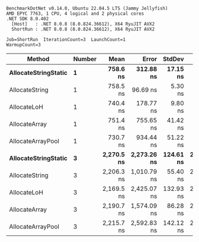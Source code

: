 ```

BenchmarkDotNet v0.14.0, Ubuntu 22.04.5 LTS (Jammy Jellyfish)
AMD EPYC 7763, 1 CPU, 4 logical and 2 physical cores
.NET SDK 8.0.402
  [Host]   : .NET 8.0.8 (8.0.824.36612), X64 RyuJIT AVX2
  ShortRun : .NET 8.0.8 (8.0.824.36612), X64 RyuJIT AVX2

Job=ShortRun  IterationCount=3  LaunchCount=1  
WarmupCount=3  

```
| Method               | Number | Mean       | Error       | StdDev    | Min        | Max        | Gen0   | Gen1   | Allocated |
|--------------------- |------- |-----------:|------------:|----------:|-----------:|-----------:|-------:|-------:|----------:|
| **AllocateStringStatic** | **1**      |   **758.6 ns** |   **312.88 ns** |  **17.15 ns** |   **740.4 ns** |   **774.5 ns** | **0.0124** | **0.0114** |   **1.02 KB** |
| AllocateString       | 1      |   758.5 ns |    96.69 ns |   5.30 ns |   753.5 ns |   764.1 ns | 0.0124 | 0.0114 |   1.02 KB |
| AllocateLoH          | 1      |   740.4 ns |   178.77 ns |   9.80 ns |   729.1 ns |   746.3 ns | 0.0124 | 0.0114 |   1.02 KB |
| AllocateArray        | 1      |   751.4 ns |   755.65 ns |  41.42 ns |   703.9 ns |   779.4 ns | 0.0124 | 0.0114 |   1.02 KB |
| AllocateArrayPool    | 1      |   730.7 ns |   934.44 ns |  51.22 ns |   674.0 ns |   773.7 ns | 0.0124 | 0.0114 |   1.02 KB |
| **AllocateStringStatic** | **3**      | **2,270.5 ns** | **2,273.26 ns** | **124.61 ns** | **2,129.4 ns** | **2,365.3 ns** | **0.0343** | **0.0305** |   **3.07 KB** |
| AllocateString       | 3      | 2,206.3 ns | 1,010.79 ns |  55.40 ns | 2,156.3 ns | 2,265.9 ns | 0.0343 | 0.0305 |   3.07 KB |
| AllocateLoH          | 3      | 2,169.5 ns | 2,425.07 ns | 132.93 ns | 2,028.8 ns | 2,293.0 ns | 0.0343 | 0.0305 |   3.07 KB |
| AllocateArray        | 3      | 2,190.7 ns | 1,574.09 ns |  86.28 ns | 2,104.5 ns | 2,277.1 ns | 0.0343 | 0.0305 |   3.07 KB |
| AllocateArrayPool    | 3      | 2,215.7 ns | 2,592.83 ns | 142.12 ns | 2,064.9 ns | 2,347.1 ns | 0.0343 | 0.0305 |   3.07 KB |
